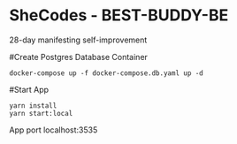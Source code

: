 # SheCodes - BEST-BUDDY-BE

28-day manifesting self-improvement

#Create Postgres Database Container
```
docker-compose up -f docker-compose.db.yaml up -d
```

#Start App
```
yarn install
yarn start:local
```
App port localhost:3535
